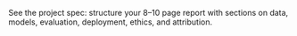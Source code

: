 See the project spec: structure your 8–10 page report with sections on data, models, evaluation, deployment, ethics, and attribution.
